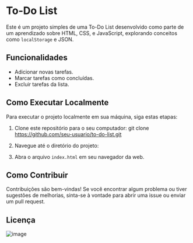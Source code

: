 # To-Do List

Este é um projeto simples de uma To-Do List desenvolvido como parte de um aprendizado sobre HTML, CSS, e JavaScript, explorando conceitos como `localStorage` e JSON.

## Funcionalidades

- Adicionar novas tarefas.
- Marcar tarefas como concluídas.
- Excluir tarefas da lista.

## Como Executar Localmente

Para executar o projeto localmente em sua máquina, siga estas etapas:

1. Clone este repositório para o seu computador:
git clone https://github.com/seu-usuario/to-do-list.git

2. Navegue até o diretório do projeto:

3. Abra o arquivo `index.html` em seu navegador da web.

## Como Contribuir

Contribuições são bem-vindas! Se você encontrar algum problema ou tiver sugestões de melhorias, sinta-se à vontade para abrir uma issue ou enviar um pull request.

## Licença



![image](https://github.com/K1rit03/To-do-List/assets/80282965/b3fbfc67-f673-4396-a008-90a6f5c12d1c)
